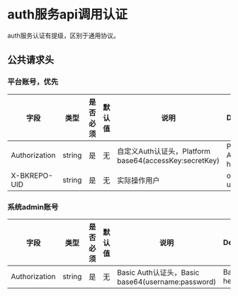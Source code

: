 # auth服务api调用认证

 auth服务认证有提级，区别于通用协议。


## 公共请求头

### 平台账号，优先
|字段|类型|是否必须|默认值|说明|Description|
|---|---|---|---|---|---|
|Authorization|string|是|无|自定义Auth认证头，Platform base64(accessKey:secretKey)|Platform Auth header|
|X-BKREPO-UID|string|是|无|实际操作用户|operate user|

### 系统admin账号
|字段|类型|是否必须|默认值|说明|Description|
|---|---|---|---|---|---|
|Authorization|string|是|无|Basic Auth认证头，Basic base64(username:password)|Basic Auth header|





